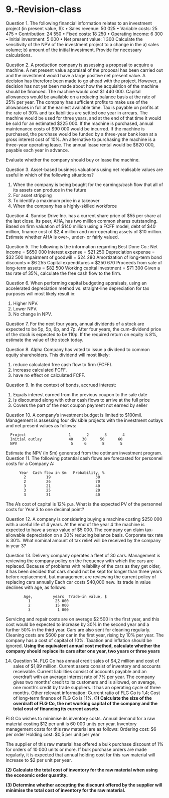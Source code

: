 # 9.-Revision-class

Question 1. The following financial information relates to an investment project (in present value, $):
•	Sales revenue:		50 025
•	Variable costs:		25 475
•	Contribution:		24 550
•	Fixed costs:		18 250
•	Operating income:	6 300
•	Initial investment:	5 000
•	Net present value:	1 300
Calculate the sensitivity of the NPV of the investment project to a change in the a) sales volume; b) amount of the initial investment. Provide for necessary calculations.

Question 2. A production company is assessing a proposal to acquire a machine. A net present value appraisal of the proposal has been carried out and the investment would have a large positive net present value. A decision has therefore been made to go ahead with the project. However, a decision has not yet been made about how the acquisition of the machine should be financed. 
The machine would cost $1 440 000. Capital allowances would be available on a reducing balance basis at the rate of 25% per year. The company has sufficient profits to make use of the allowances in full at the earliest available time. Tax is payable on profits at the rate of 30% and tax liabilities are settled one year in arrears. The machine would be used for three years, and at the end of that time it would be sold for an estimated $225 000. If the machine is purchased, annual maintenance costs of $90 000 would be incurred. If the machine is purchased, the purchase would be funded by a three-year bank loan at a gross interest cost of 10%. An alternative to purchasing the machine is a three-year operating lease. The annual lease rental would be $620 000, payable each year in advance. 

Evaluate whether the company should buy or lease the machine.


Question 3. Asset-based business valuations using net realisable values are useful in which of the following situations?
1.	When the company is being bought for the earnings/cash flow that all of its assets can produce in the future
2.	For asset stripping 
3.	To identify a maximum price in a takeover
4.	When the company has a highly-skilled workforce

Question 4. Sunrise Drive Inc. has a current share price of $55 per share at the last close. Its peer, AHA, has two million common shares outstanding. Based on firm valuation of $140 million using a FCFF model, debt of $40 million, finance cost of $2,4 million and non-operating assets of $10 million. Estimate whether AHA is over-, under- or fairly valued.

Question 5. The following is the information regarding Best Done Co.:
Net income = $650 000
Interest expense = $21 250
Depreciation expense = $32 500
Impairment of goodwill = $24 280
Amortization of long-term bond discounts = $6 255
Capital expenditures = $250 670
Proceeds from sale of long-term assets = $82 500
Working capital investment = $71 300
Given a tax rate of 35%, calculate the free cash flow to the firm.


Question 6. When performing capital budgeting appraisals, using an accelerated depreciation method vs. straight-line depreciation for tax purposes will most likely result in:
1.	Higher NPV. 
2.	Lower NPV. 
3.	No change in NPV.
   
Question 7. For the next four years, annual dividends of a stock are expected to be 5p, 5p, 6p, and 7p. After four years, the cum-dividend price of the stock is expected to be 110p. If the required return on equity is 8%, estimate the value of the stock today.

Question 8. Alpha Company has voted to issue a dividend to common equity shareholders. This dividend will most likely: 
1.	reduce calculated free cash flow to firm (FCFF). 
2.	increase calculated FCFF. 
3.	have no effect on calculated FCFF. 


Question 9. In the context of bonds, accrued interest:
1.	Equals interest earned from the previous coupon to the sale date 
2.	Is discounted along with other cash flows to arrive at the full price
3.	Covers the part of the next coupon payment not earned by seller



Question 10. A company’s investment budget is limited to $100mil. Management is assessing four divisible projects with the investment outlays and net present values as follows: 
     
      Project	                1	    2    	3	    4
      Initial outlay	        40	  30	  50	  60
      NPV	                     5	   6	   8	   5


Estimate the NPV (in $m) generated from the optimum investment program.
Question 11. The following potential cash flows are forecasted for personnel costs for a Company A: 
          
          Year	Cash flow in $m	  Probability, %
            2    	  19	                30
            2	      26	                70
            3	      21	                40
            3    	  25	                20
            3	      31	                40
The A’s cost of capital is 12% p.a. What is the expected PV of the personnel costs for Year 3 to one decimal point?

Question 12.  A company is considering buying a machine costing $250 000 with a useful life of 4 years. At the end of the year 4 the machine is expected to have a scrap value of $5 000. The company can claim tax-allowable depreciation on a 30% reducing balance basis. Corporate tax rate is 30%. What nominal amount of tax relief will be received by the company in year 3?


Question 13. Delivery company operates a fleet of 30 cars. Management is reviewing the company policy on the frequency with which the cars are replaced. Because of problems with reliability of the cars as they get older, it has been decided that cars should not be kept for longer than three years before replacement, but management are reviewing the current policy of replacing cars annually
Each car costs $40,000 new. Its trade in value declines with age, as follows:

            Age,         years	Trade-in value, $
              1	          25 000
              2	          15 000
              3	           1 000

Servicing and repair costs are on average $2 500 in the first year, and this cost would be expected to increase by 30% in the second year and a further 50% in the third year. Cars are also sent for cleaning regularly. Cleaning costs are $600 per car in the first year, rising by 10% per year. The company has a cost of capital of 10%. Taxation and inflation should be ignored. 
**Using the equivalent annual cost method, calculate whether the company should replace its cars after one year, two years or three years**

14. Question 14. FLG Co has annual credit sales of $4,2 million and cost of sales of $1,89 million. Current assets consist of inventory and accounts receivable. Current liabilities consist of accounts payable and an overdraft with an average interest rate of 7% per year. The company gives two months’ credit to its customers and is allowed, on average, one month’s credit by trade suppliers. It has an operating cycle of three months. 
Other relevant information: 
      Current ratio of FLG Co is 1,4;
      Cost of long-term finance of FLG Co is 11%.
**(1) Calculate the size of the overdraft of FLG Co, the net working capital of the company and the total cost of financing its current assets.**

FLG Co wishes to minimise its inventory costs. Annual demand for a raw material costing $12 per unit is 60 000 units per year. Inventory management costs for this raw material are as follows: 
    Ordering cost: $6 per order 
    Holding cost: $0,5 per unit per year 

The supplier of this raw material has offered a bulk purchase discount of 1% for orders of 10 000 units or more. If bulk purchase orders are made regularly, it is expected that annual holding cost for this raw material will increase to $2 per unit per year.

**(2) Calculate the total cost of inventory for the raw material when using the economic order quantity.** 

**(3) Determine whether accepting the discount offered by the supplier will minimise the total cost of inventory for the raw material.**


